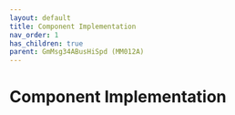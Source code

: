 ```yaml
---
layout: default
title: Component Implementation
nav_order: 1
has_children: true
parent: GmMsg34ABusHiSpd (MM012A)
---
```

# Component Implementation
